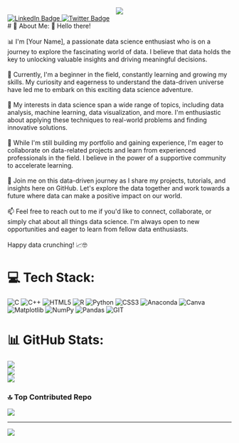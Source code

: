 
<div id="header" align="center">
  <img src="https://media.giphy.com/media/Ah0LjkcCzAF1VSxLBK/giphy.gif"/>
</div>
<div id="badges">
  <a href="https://www.linkedin.com/in/abhijeet-roy-104496240">
    <img src="https://img.shields.io/badge/LinkedIn-blue?style=for-the-badge&logo=linkedin&logoColor=white" alt="LinkedIn Badge" align = center/>
  </a>
  <a href="">
    <img src="https://img.shields.io/badge/Twitter-blue?style=for-the-badge&logo=twitter&logoColor=white" alt="Twitter Badge"/>
  </a>
</div>
# 💫 About Me:
👋 Hello there!<br><br>📊 I'm [Your Name], a passionate data science enthusiast who is on a journey to explore the fascinating world of data. I believe that data holds the key to unlocking valuable insights and driving meaningful decisions.<br><br>🌱 Currently, I'm a beginner in the field, constantly learning and growing my skills. My curiosity and eagerness to understand the data-driven universe have led me to embark on this exciting data science adventure.<br><br>🧪 My interests in data science span a wide range of topics, including data analysis, machine learning, data visualization, and more. I'm enthusiastic about applying these techniques to real-world problems and finding innovative solutions.<br><br>💼 While I'm still building my portfolio and gaining experience, I'm eager to collaborate on data-related projects and learn from experienced professionals in the field. I believe in the power of a supportive community to accelerate learning.<br><br>🚀 Join me on this data-driven journey as I share my projects, tutorials, and insights here on GitHub. Let's explore the data together and work towards a future where data can make a positive impact on our world.<br><br>📫 Feel free to reach out to me if you'd like to connect, collaborate, or simply chat about all things data science. I'm always open to new opportunities and eager to learn from fellow data enthusiasts.<br><br>Happy data crunching! 📈🤓


# 💻 Tech Stack:
![C](https://img.shields.io/badge/c-%2300599C.svg?style=for-the-badge&logo=c&logoColor=white) ![C++](https://img.shields.io/badge/c++-%2300599C.svg?style=for-the-badge&logo=c%2B%2B&logoColor=white) ![HTML5](https://img.shields.io/badge/html5-%23E34F26.svg?style=for-the-badge&logo=html5&logoColor=white) ![R](https://img.shields.io/badge/r-%23276DC3.svg?style=for-the-badge&logo=r&logoColor=white) ![Python](https://img.shields.io/badge/python-3670A0?style=for-the-badge&logo=python&logoColor=ffdd54) ![CSS3](https://img.shields.io/badge/css3-%231572B6.svg?style=for-the-badge&logo=css3&logoColor=white) ![Anaconda](https://img.shields.io/badge/Anaconda-%2344A833.svg?style=for-the-badge&logo=anaconda&logoColor=white) ![Canva](https://img.shields.io/badge/Canva-%2300C4CC.svg?style=for-the-badge&logo=Canva&logoColor=white) ![Matplotlib](https://img.shields.io/badge/Matplotlib-%23ffffff.svg?style=for-the-badge&logo=Matplotlib&logoColor=black) ![NumPy](https://img.shields.io/badge/numpy-%23013243.svg?style=for-the-badge&logo=numpy&logoColor=white) ![Pandas](https://img.shields.io/badge/pandas-%23150458.svg?style=for-the-badge&logo=pandas&logoColor=white) ![GIT](https://img.shields.io/badge/Git-fc6d26?style=for-the-badge&logo=git&logoColor=white)
# 📊 GitHub Stats:
![](https://github-readme-stats.vercel.app/api?username=AbhijeetRoy2107&theme=dark&hide_border=false&include_all_commits=true&count_private=true)<br/>
![](https://github-readme-streak-stats.herokuapp.com/?user=AbhijeetRoy2107&theme=dark&hide_border=false)<br/>
![](https://github-readme-stats.vercel.app/api/top-langs/?username=AbhijeetRoy2107&theme=dark&hide_border=false&include_all_commits=true&count_private=true&layout=compact)

### 🔝 Top Contributed Repo
![](https://github-contributor-stats.vercel.app/api?username=AbhijeetRoy2107&limit=5&theme=dark&combine_all_yearly_contributions=true)

---
[![](https://visitcount.itsvg.in/api?id=AbhijeetRoy2107&icon=0&color=0)](https://visitcount.itsvg.in)

<!-- Proudly created with GPRM ( https://gprm.itsvg.in ) -->
